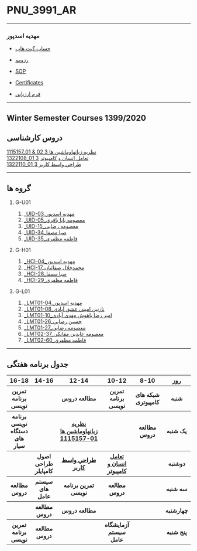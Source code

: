 # PNU_3991_AR
---------
### مهدیه اسدپور

- [حساب گیت هاب](https://github.com/mim-asadpour/)

- [رزومه](https://mim-asadpour.github.io/)

- [SOP](https://mim-asadpour.github.io/SOP/)

- [Certificates](https://mim-asadpour.github.io/Certificates/)

- [فرم ارزیابی](XX_GeneralSection_CheckList_AR_3991.pdf)

------------------
## Winter Semester Courses 1399/2020

## دروس کارشناسی

[1115157_01 & 02 نظريه زبانهاوماشين ها 3](https://github.com/mim-asadpour/PNU_3991_AR/tree/main/Theory-of-Languages-and-Machines)
<br>
[1322108_01 تعامل انسان و كامپيوتر 3](https://github.com/mim-asadpour/PNU_3991_AR/tree/main/HumanComputerInteraction)
<br>
[1322110_01 طراحي واسط كاربر 3](https://github.com/mim-asadpour/PNU_3991_AR/tree/main/UserInterfaceDesgin)


------------------
## گروه ها


1. G-U01
    1. [_UID-03_مهديه اسدپور](https://github.com/AliRazavi-edu/PNU_3991/tree/master/_BSc/UserInterfaceDesgin/03_%D9%85%D9%87%D8%AF%D9%8A%D9%87%20%D8%A7%D8%B3%D8%AF%D9%BE%D9%88%D8%B1)    
    1. [_UID-05_معصومه بابا باقري](https://github.com/AliRazavi-edu/PNU_3991/tree/master/_BSc/UserInterfaceDesgin/05_%D9%85%D8%B9%D8%B5%D9%88%D9%85%D9%87%20%D8%A8%D8%A7%D8%A8%D8%A7%20%D8%A8%D8%A7%D9%82%D8%B1%D9%8A)    
    1. [_UID-15_معصومه رضايي](https://github.com/AliRazavi-edu/PNU_3991/tree/master/_BSc/UserInterfaceDesgin/15_%D9%85%D8%B9%D8%B5%D9%88%D9%85%D9%87%20%D8%B1%D8%B6%D8%A7%D9%8A%D9%8A)    
    1. [_UID-34_صبا مصفا](https://github.com/AliRazavi-edu/PNU_3991/tree/master/_BSc/UserInterfaceDesgin/34_%D8%B5%D8%A8%D8%A7%20%D9%85%D8%B5%D9%81%D8%A7)    
    1. [_UID-35_فاطمه مظفري](https://github.com/AliRazavi-edu/PNU_3991/tree/master/_BSc/UserInterfaceDesgin/35_%D9%81%D8%A7%D8%B7%D9%85%D9%87%20%D9%85%D8%B8%D9%81%D8%B1%D9%8A)    
    
1. G-H01
    1. [_HCI-04_مهديه اسدپور](https://github.com/AliRazavi-edu/PNU_3991/tree/master/_BSc/HumanComputerInteraction/04_%D9%85%D9%87%D8%AF%D9%8A%D9%87%20%D8%A7%D8%B3%D8%AF%D9%BE%D9%88%D8%B1)
    1. [_HCI-17_محمدجلال صفائيان](https://github.com/AliRazavi-edu/PNU_3991/tree/master/_BSc/HumanComputerInteraction/17_%D9%85%D8%AD%D9%85%D8%AF%D8%AC%D9%84%D8%A7%D9%84%20%D8%B5%D9%81%D8%A7%D8%A6%D9%8A%D8%A7%D9%86)
    1. [_HCI-28_صبا مصفا](https://github.com/AliRazavi-edu/PNU_3991/tree/master/_BSc/HumanComputerInteraction/28_%D8%B5%D8%A8%D8%A7%20%D9%85%D8%B5%D9%81%D8%A7)    
    1. [_HCI-29_فاطمه مظفري](https://github.com/AliRazavi-edu/PNU_3991/tree/master/_BSc/HumanComputerInteraction/29_%D9%81%D8%A7%D8%B7%D9%85%D9%87%20%D9%85%D8%B8%D9%81%D8%B1%D9%8A)
   
1. G-L01
    1. [_LMT01-04_مهديه اسدپور](https://github.com/AliRazavi-edu/PNU_3991/tree/master/_BSc/Theory-of-Languages-and-Machines/_1115157_01/04_%D9%85%D9%87%D8%AF%D9%8A%D9%87%20%D8%A7%D8%B3%D8%AF%D9%BE%D9%88%D8%B1)    
    1. [_LMT01-08_نازنين اميني عشق آبادي](https://github.com/AliRazavi-edu/PNU_3991/tree/master/_BSc/Theory-of-Languages-and-Machines/_1115157_01/08_%D9%86%D8%A7%D8%B2%D9%86%D9%8A%D9%86%20%D8%A7%D9%85%D9%8A%D9%86%D9%8A%20%D8%B9%D8%B4%D9%82%20%D8%A7%D8%A8%D8%A7%D8%AF%D9%8A)  
     1. [_LMT01-10_امیر رضا باهوش مهدی آبادي](https://github.com/AliRazavi-edu/PNU_3991/tree/master/_BSc/Theory-of-Languages-and-Machines/_1115157_01/10_%D8%A7%D9%85%D9%8A%D8%B1%D8%B1%D8%B6%D8%A7%20%D8%A8%D8%A7%D9%87%D9%88%D8%B4%20%D9%85%D9%87%D8%AF%D9%8A%20%D8%A2%D8%A8%D8%A7%D8%AF%D9%8A) 
     1. [_LMT01-26_حسین رضايي](https://github.com/AliRazavi-edu/PNU_3991/tree/master/_BSc/Theory-of-Languages-and-Machines/_1115157_01/26_%D8%AD%D8%B3%D9%8A%D9%86%20%D8%B1%D8%B6%D8%A7%D8%A6%D9%8A)    
    1. [_LMT01-27_معصومه رضايي](https://github.com/AliRazavi-edu/PNU_3991/tree/master/_BSc/Theory-of-Languages-and-Machines/_1115157_01/27_%D9%85%D8%B9%D8%B5%D9%88%D9%85%D9%87%20%D8%B1%D8%B6%D8%A7%D9%8A%D9%8A)    
    1. [_LMT02-37_معصومه عابدين مقانکی](https://github.com/AliRazavi-edu/PNU_3991/tree/master/_BSc/Theory-of-Languages-and-Machines/_1115157_02/37_%D9%85%D8%B9%D8%B5%D9%88%D9%85%D9%87%20%D8%B9%D8%A7%D8%A8%D8%AF%D9%8A%D9%86%20%D9%85%D9%82%D8%A7%D9%86%D9%83%D9%8A)    
    1. [_LMT02-60_فاطمه مظفري](https://github.com/AliRazavi-edu/PNU_3991/tree/master/_BSc/Theory-of-Languages-and-Machines/_1115157_02/60_%D9%81%D8%A7%D8%B7%D9%85%D9%87%20%D9%85%D8%B8%D9%81%D8%B1%D9%8A)    

--------------
## جدول برنامه هفتگی

<table style="width:100%">
  <tr>
    <th >16-18</th>
    <th >14-16</th>
    <th >12-14</th>
    <th>10-12</th>
    <th>8-10</th>
    <th>روز</th>
  </tr>
  <tr>
    <th >تمرین برنامه نویسی</th>
    <th ></th>
    <th >مطالعه دروس</th>
    <th>تمرین برنامه نویسی</th>
    <th>شبکه های کامپیوتری</th>
    <th>شنبه</th>
  </tr>
   <tr>
    <th >برنامه نویسی دستگاه های سیار</th>
    <th ></th>
    <th ><a href="https://github.com/AliRazavi-edu/PNU_3991/tree/master/_BSc/Theory-of-Languages-and-Machines" >نظريه زبانهاوماشين ها 01-1115157</a></th>
    <th></th>
    <th >مطالعه دروس</th>
    <th>یک شنبه</th>
  </tr>
   <tr>
     <th ></th>
     <th >اصول طراحی کامپایلر</th>
    <th><a  href="https://github.com/AliRazavi-edu/PNU_3991/tree/master/_BSc/UserInterfaceDesgin">طراحي واسط كاربر</a></th>
    <th><a href="https://github.com/AliRazavi-edu/PNU_3991/tree/master/_BSc/HumanComputerInteraction">تعامل انسان و كامپيوتر</a></th>  
    <th></th>
    <th>دوشنبه</th>
  </tr>
   <tr>
    <th >مطالعه دروس</th>
    <th >سیستم های عامل</th>
    <th>تمرین برنامه نویسی</th>
    <th>مطالعه دروس</th>
    <th ></th>
    <th>سه شنبه</th>
  </tr>
   <tr>
    <th ></th>
    <th >مطالعه دروس</th>
    <th>مطالعه دروس</th>
    <th></th>
     <th ></th>
    <th>چهارشنبه</th>
  </tr>
   <tr>
   <th >تمرین برنامه نویسی</th>
    <th >مطالعه دروس</th>
     <th ></th>
     <th >آزمایشگاه سیستم عامل</th>
     <th><a></a></th>
    <th>پنج شنبه</th>
  </tr>
</table>
